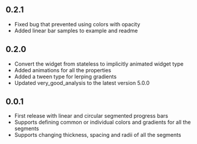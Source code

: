 ## 0.2.1

- Fixed bug that prevented using colors with opacity
- Added linear bar samples to example and readme

## 0.2.0

- Convert the widget from stateless to implicitly animated widget type
- Added animations for all the properties
- Added a tween type for lerping gradients
- Updated very_good_analysis to the latest version 5.0.0

## 0.0.1

- First release with linear and circular segmented progress bars
- Supports defining common or individual colors and gradients for all the segments
- Supports changing thickness, spacing and radii of all the segments